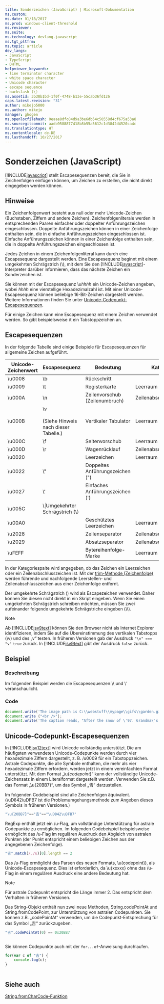 ```yaml
---
title: Sonderzeichen (JavaScript) | Microsoft-Dokumentation
ms.custom: 
ms.date: 01/18/2017
ms.prod: windows-client-threshold
ms.reviewer: 
ms.suite: 
ms.technology: devlang-javascript
ms.tgt_pltfrm: 
ms.topic: article
dev_langs:
- JavaScript
- TypeScript
- DHTML
helpviewer_keywords:
- line terminator character
- white space character
- Unicode character
- escape sequence
- backslash (\)
ms.assetid: 3b38b1bd-1f0f-4748-b13e-55cab36fd126
caps.latest.revision: "31"
author: mikejo5000
ms.author: mikejo
manager: ghogen
ms.openlocfilehash: 0eaae8dfc84d9a3be6db54c50558d4cf675a53a8
ms.sourcegitcommit: aadb9588877418b8b55a5612c1d3842d4520ca4c
ms.translationtype: HT
ms.contentlocale: de-DE
ms.lasthandoff: 10/27/2017
---
```

# <a name="special-characters-javascript"></a>Sonderzeichen (JavaScript)
[!INCLUDE[javascript](../../javascript/includes/javascript-md.md)] stellt Escapesequenzen bereit, die Sie in Zeichenfolgen einfügen können, um Zeichen zu erstellen, die nicht direkt eingegeben werden können.  
  
## <a name="remarks"></a>Hinweise  
 Ein Zeichenfolgenwert besteht aus null oder mehr Unicode-Zeichen (Buchstaben, Ziffern und andere Zeichen). Zeichenfolgenliterale werden in entsprechenden Paaren einfacher oder doppelter Anführungszeichen eingeschlossen. Doppelte Anführungszeichen können in einer Zeichenfolge enthalten sein, die in einfache Anführungszeichen eingeschlossen ist. Einfache Anführungszeichen können in einer Zeichenfolge enthalten sein, die in doppelte Anführungszeichen eingeschlossen ist.  
  
 Jedes Zeichen in einem Zeichenfolgenliteral kann durch eine Escapesequenz dargestellt werden. Eine Escapesequenz beginnt mit einem umgekehrten Schrägstrich (\\), mit dem Sie den [!INCLUDE[javascript](../../javascript/includes/javascript-md.md)]-Interpreter darüber informieren, dass das nächste Zeichen ein Sonderzeichen ist.  
  
 Sie können mit der Escapesequenz \u*hhhh* ein Unicode-Zeichen angeben, wobei *hhhh* eine vierstellige Hexadezimalzahl ist. Mit einer Unicode-Escapesequenz können beliebige 16-Bit-Zeichen dargestellt werden. Weitere Informationen finden Sie unter [Unicode-Codepunkt-Escapesequenzen](#CodePoint).  
  
 Für einige Zeichen kann eine Escapesequenz mit einem Zeichen verwendet werden. So gibt beispielsweise \t ein Tabstoppzeichen an.  
  
## <a name="escape-sequences"></a>Escapesequenzen  
 In der folgende Tabelle sind einige Beispiele für Escapesequenzen für allgemeine Zeichen aufgeführt.  
  
|Unicode-Zeichenwert|Escapesequenz|Bedeutung|Kategorie|  
|-----------------------------|---------------------|-------------|--------------|  
|\u0008|\b|Rückschritt||  
|\u0009|\t|Registerkarte|Leerraum|  
|\u000A|\n|Zeilenvorschub (Zeilenumbruch)|Zeilenabschlusszeichen|  
|\u000B|\v<br /><br /> (Siehe Hinweis nach dieser Tabelle.)|Vertikaler Tabulator|Leerraum|  
|\u000C|\f|Seitenvorschub|Leerraum|  
|\u000D|\r|Wagenrücklauf|Zeilenabschlusszeichen|  
|\u0020||Leerzeichen|Leerraum|  
|\u0022|\\"|Doppeltes Anführungszeichen (")||  
|\u0027|\\'|Einfaches Anführungszeichen (')||  
|\u005C|\\\|Umgekehrter Schrägstrich (\\)||  
|\u00A0||Geschütztes Leerzeichen|Leerraum|  
|\u2028||Zeilenseparator|Zeilenabschlusszeichen|  
|\u2029||Absatzseparator|Zeilenabschlusszeichen|  
|\uFEFF||Bytereihenfolge-Marke|Leerraum|  
  
 In der Kategoriespalte wird angegeben, ob das Zeichen ein Leerzeichen oder ein Zeilenabschlusszeichen ist. Mit der [trim-Methode (Zeichenfolge)](../../javascript/reference/trim-method-string-javascript.md) werden führende und nachfolgende Leerstellen- und Zeilenabschlusszeichen aus einer Zeichenfolge entfernt.  
  
 Der umgekehrte Schrägstrich (\) wird als Escapezeichen verwendet. Daher können Sie diesen nicht direkt in ein Skript eingeben. Wenn Sie einen umgekehrten Schrägstrich schreiben möchten, müssen Sie zwei aufeinander folgende umgekehrte Schrägstriche eingeben (\\\\).  
  
> [!NOTE]
>  Ab [!INCLUDE[jsv9text](../../javascript/includes/jsv9text-md.md)] können Sie den Browser nicht als Internet Explorer identifizieren, indem Sie auf die Übereinstimmung des vertikalen Tabstopps (\v) und des „v“ testen. In früheren Versionen gab der Ausdruck `"\v" === "v"` `true` zurück. In [!INCLUDE[jsv9text](../../javascript/includes/jsv9text-md.md)] gibt der Ausdruck `false` zurück.  
  
## <a name="example"></a>Beispiel  
  
### <a name="description"></a>Beschreibung  
 Im folgenden Beispiel werden die Escapesequenzen \\\ und \\' veranschaulicht.  
  
### <a name="code"></a>Code  
  
```JavaScript  
document.write('The image path is C:\\webstuff\\mypage\\gifs\\garden.gif.');  
document.write ("<br />");  
document.write('The caption reads, "After the snow of \'97. Grandma\'s house is covered."');  
```  
  
<a name="CodePoint"></a>   
## <a name="unicode-code-point-escape-sequences"></a>Unicode-Codepunkt-Escapesequenzen  
 In [!INCLUDE[jsv12text](../../javascript/includes/jsv12text-md.md)] wird Unicode vollständig unterstützt. Die am häufigsten verwendeten Unicode-Codepunkte werden durch vier hexadezimale Ziffern dargestellt, z. B. /u0009 für ein Tabstoppzeichen. Astrale Codepunkte, die alle Symbole enthalten, die mehr als vier hexadezimale Ziffern erfordern, werden jetzt in einem vereinfachten Format unterstützt. Mit dem Format „\u{*codepoint*}“ kann der vollständige Unicode-Zeichensatz in einem Literalformat dargestellt werden. Verwenden Sie z.B. das Format „\u{20BB7}“, um das Symbol „𠮷“ darzustellen.  
  
 Im folgenden Codebeispiel sind alle Zeichenfolgen äquivalent. (\uD842\uDFB7 ist die Problemumgehungsmethode zum Angeben dieses Symbols in früheren Versionen.)  
  
```JavaScript  
"\u{20BB7}"=="𠮷"=="\uD842\uDFB7"  
```  
  
 RegExp enthält jetzt ein /u-Flag, um vollständige Unterstützung für astrale Codepunkte zu ermöglichen. Im folgenden Codebeispiel beispielsweise ermöglicht das /u-Flag im regulären Ausdruck den Abgleich von astralen Punkten (der Punkt entspricht einem beliebigen Zeichen aus der angegebenen Zeichenfolge).  
  
```JavaScript  
"𠮷".match(/./u)[0].length == 2  
```  
  
 Das /u-Flag ermöglicht das Parsen des neuen Formats, \u{codepoint}), als Unicode-Escapesequenz. Dies ist erforderlich, da \u{xxxxx} ohne das /u-Flag in einem regulären Ausdruck eine andere Bedeutung hat.  
  
> [!NOTE]
>  Für astrale Codepunkt entspricht die Länge immer 2. Das entspricht dem Verhalten in früheren Versionen.  
  
 Das String-Objekt enthält nun zwei neue Methoden, String.codePointAt und String.fromCodePoint, zur Unterstützung von astralen Codepunkten. Sie können z.B. „codePointAt“ verwenden, um die Codepunkt-Entsprechung für das Symbol „𠮷“ zurückzugeben.  
  
```JavaScript  
"𠮷".codePointAt(0) == 0x20BB7  
  
```  
  
 Sie können Codepunkte auch mit der `for...of`-Anweisung durchlaufen.  
  
```JavaScript  
for(var c of "𠮷") {  
    console.log(c);  
}  
  
```  
  
## <a name="see-also"></a>Siehe auch  
 [String.fromCharCode-Funktion](../../javascript/reference/string-fromcharcode-function-javascript.md)